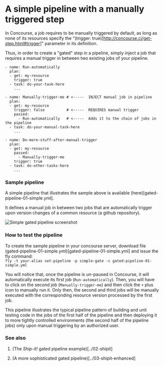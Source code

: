 # A simple pipeline with a manually triggered step

In Concourse, a job requires to be manually triggered by default, as long as none of
its resources specify the "(trigger: true)[http://concourse.ci/get-step.html#trigger]"
parameter in its definition.

Thus, in order to create a "gated" step in a pipeline, simply inject a job that requires
a manual trigger in between two existing jobs of your pipeline.

```
- name: Run-automatically
  plan:
  - get: my-resource
    trigger: true
  - task: do-your-task-here
    ...

- name: Manually-trigger-me # <-----  INJECT manual job in pipeline
  plan:
  - get: my-resource
    trigger: false          # <-----  REQUIRES manual trigger
    passed:
      - Run-automatically   # <-----  Adds it to the chain of jobs in the pipeline
  - task: do-your-manual-task-here
    ...

- name: Do-more-stuff-after-manual-trigger
  plan:
  - get: my-resource
    passed:
      - Manually-trigger-me
    trigger: true
  - task: do-other-tasks-here
    ...
```

### Sample pipeline
A simple pipeline that illustrates the sample above is available (here)[gated-pipeline-01-simple.yml].

It defines a manual job in between two jobs that are automatically trigger upon version changes of a common resource (a github repository).

![Simple gated pipeline screenshot](https://raw.githubusercontent.com/lsilvapvt/misc-support-files/master/docs/images/simple-gated-pipeline.gif)


### How to test the pipeline
To create the sample pipeline in your concourse server, download file (gated-pipeline-01-simple.yml)[gated-pipeline-01-simple.yml] and issue the fly command:   
`fly -t your-alias set-pipeline -p simple-gate -c gated-pipeline-01-simple.yml`

You will notice that, once the pipeline is un-paused in Concourse, it will automatically execute its first job (`Run-automatically`). Then, you will have to click on the second job (`Manually-trigger-me`) and then click the `+` plus icon to manually run it. Only then, the second and third jobs will be manually executed with the corresponding resource version processed by the first job.

This pipeline illustrates the typical pipeline pattern of building and unit testing code in the jobs of the first half of the pipeline and then deploying it to more tightly controlled environments (the second half of the pipeline jobs) only upon manual triggering by an authorized user.

### See also

1. (The _Ship-it!_ gated pipeline example)[../02-shipit]  

1. (A more sophisticated gated pipeline)[../03-shipit-enhanced]  
